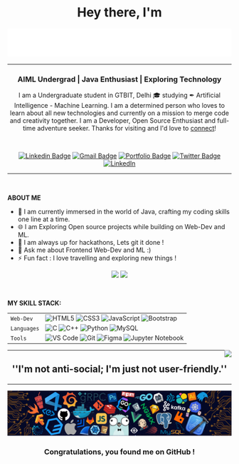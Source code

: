 <h1 align="center">  Hey there, I'm </h1>
<!-- <h1 align="center">  Hey there <img src="./assets/wave.gif" width="30px"> , I'm </h1> -->
<p align="center"><img  src="./assets/name.svg"></p>

---

<h3 align="center"><b>AIML Undergrad | Java Enthusiast | Exploring Technology</b> </h3>
<p align="center">
<p align='center'>I am a Undergraduate student in GTBIT, Delhi &#127891; studying &#10002; Artificial Intelligence - Machine Learning.
I am a determined person who loves to learn about all new technologies and currently on  a mission to merge code and creativity together. I am a Developer, Open Source Enthusiast and full-time adventure seeker. Thanks for visiting and I'd love to <a href='https://www.linkedin.com/in/prabhleen-kaur-496109249/'>connect</a>!</p>

<br>
<p align='center'>
<a href="https://www.linkedin.com/in/prabhleen-kaur-496109249/"><img src="https://img.shields.io/badge/-prabhleenkaur-blue?style=flat&logo=Linkedin&logoColor=white&link=https://https://www.linkedin.com/in/prabhleen-kaur-496109249/" alt='Linkedin Badge'></a>
<a href="mailto:prabhleen2901@gmail.com"><img src="https://img.shields.io/badge/-prabhleen2901-c14438?style=flat&logo=Gmail&logoColor=white&link=mailto:prabhleen2901@gmail.com" alt='Gmail Badge'></a>
<a href="http://https://prabhleen.netlify.app//"><img src="https://img.shields.io/badge/-Prabhleen.me-47CCCC?style=flat&logo=Google-Chrome&logoColor=white&link=http://https://prabhleen.netlify.app/" alt='Portfolio Badge'></a>
<a href="https://twitter.com/prabhleenn_7"><img src="https://img.shields.io/badge/-@prabhleenn_7-1ca0f1?style=flat&labelColor=1ca0f1&logo=twitter&logoColor=white&link=https://twitter.com/prabhleenn_7" alt='Twitter Badge'></a>
<a href="https://instagram.com/prabhleen.29"><img src="https://img.shields.io/badge/-@prabhleen.29-E4405F?style=flat&logo=instagram&logoColor=white&link=https://instagram.com/prabhleen.29/" alt='LinkedIn'></a>
</p>

<hr>
<br>

**ABOUT ME**

- 👋 I am currently immersed in the world of Java, crafting my coding skills one line at a time.
- 🌐 I am Exploring Open source projects while building on Web-Dev and ML.
- 💭 I am always up for hackathons, Lets git it done !
- 💬 Ask me about Frontend Web-Dev and ML :)
- ⚡ Fun fact : I love travelling and exploring new things !

<!-- <div>
<img src="https://github-readme-activity-graph.cyclic.app/graph?username=aryankashyap7&theme=xcode&bg_color=00000000&line=ff3333&custom_title=Keep%20Exploring,%20Learning%20and%20Contributing%20away...&color=CACACA&area=true&area_color=ff3333&hide_border=true">
</div> -->
<p align="center">
  <a href="#"><img src="https://github-readme-stats.vercel.app/api?username=prabhleenn&count_private=true&&title_color=ff3333&icon_color=ff3333&show_icons=true&theme=dark&bg_color=0D111700&text_color=CACACA" width="400"></a> 
  <a href="#"><img src="https://github-readme-streak-stats.herokuapp.com/?user=prabhleenn&count_private=true&show_icons=true&theme=dark&background=0D111700&ring=FF3333&fire=FFFFFF&currStreakLabel=FF3333&sideLabels=FF3333&dates=CACACA" width="400"></a>
</p>

<!-- LANGUAGES USED -->
<!-- <span><img align="right" src="https://github-readme-stats.vercel.app/api/top-langs/?username=aryankashyap7&theme=radical&title_color=F16707&hide_border=true&bg_color=202020" width="290px" data-canonical-></span>  -->

<br>

**MY SKILL STACK:**

|             |                                                                                                                                                                                                                                                                                                                                                                                                                                                                                                                                                                                                                                                                                                                                                                                                                        |
| ----------- | ---------------------------------------------------------------------------------------------------------------------------------------------------------------------------------------------------------------------------------------------------------------------------------------------------------------------------------------------------------------------------------------------------------------------------------------------------------------------------------------------------------------------------------------------------------------------------------------------------------------------------------------------------------------------------------------------------------------------------------------------------------------------------------------------------------------------- |
| `Web-Dev`   | ![HTML5](https://img.shields.io/badge/-HTML5-CC2400?style=for-the-badge&logo=html5&logoColor=white) ![CSS3](https://img.shields.io/badge/-CSS3-E24800?style=for-the-badge&logo=css3) ![JavaScript](https://img.shields.io/badge/-JavaScript-FE7601?style=for-the-badge&logo=javascript) ![Bootstrap](https://img.shields.io/badge/bootstrap-FE9A00?style=for-the-badge&logo=bootstrap&logoColor=white)                                                                                                                                                                                                                                                                                                                                                                                                                 |
| `Languages` | ![C](https://img.shields.io/badge/-C-034D9A?style=for-the-badge&logo=c) ![C++](https://img.shields.io/badge/-C++-034D9A?style=for-the-badge&logo=c%2B%2B) ![Python](https://img.shields.io/badge/-Python-1F65AC?style=for-the-badge&logo=Python&logoColor=white) ![MySQL](https://img.shields.io/badge/-MySQL-307BBD?style=for-the-badge&logo=mysql&logoColor=white)                                                                                                                                                                                                                                                                                                                                                                                                                                                   |
| `Tools`     | ![VS Code](https://img.shields.io/badge/Visual_Studio_Code-5D1A60?style=for-the-badge&logo=visual%20studio%20code&logoColor=white) ![Git](https://img.shields.io/badge/Git-682181?style=for-the-badge&logo=git&logoColor=white) ![Figma](https://img.shields.io/badge/figma-%23F24E1E.svg?style=for-the-badge&logo=figma&logoColor=white) ![Jupyter Notebook](https://img.shields.io/badge/Jupyter-F37626.svg?&style=for-the-badge&logo=Jupyter&logoColor=white) |

<img align="right" src="https://komarev.com/ghpvc/?username=your-github-prabhleenn&style=flat-square&color=232323">
<hr>

## <p align=center><B> ''I'm not anti-social; I'm just not user-friendly.''</B></p>

---

<img src="./assets/footer [halfrost].png">

### <p align="center"> Congratulations, you found me on GitHub ! </p>
